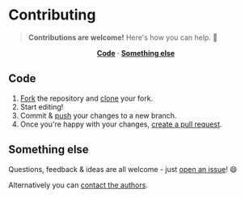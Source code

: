 # Contributing

> **Contributions are welcome!** Here's how you can help. :raised_hands:

<p align="center">
<b><a href="#code">Code</a></b>
·
<b><a href="#something-else">Something else</a></b>
</p>

## Code

1. [Fork](https://help.github.com/articles/fork-a-repo/) the repository and [clone](https://help.github.com/articles/cloning-a-repository/) your fork.
2. Start editing!
3. Commit & [push](https://help.github.com/articles/pushing-to-a-remote/) your changes to a new branch.
4. Once you're happy with your changes, [create a pull request](https://help.github.com/articles/creating-a-pull-request/).

## Something else

Questions, feedback & ideas are all welcome - just [open an issue](https://github.com/davisonio/colouredstonebricks/issues)! :smile:

Alternatively you can [contact the authors](https://github.com/davisonio/colouredstonebricks#authors).
